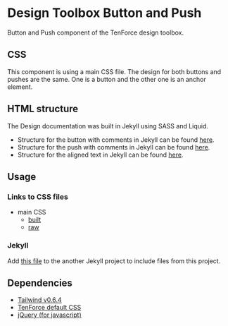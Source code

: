 # Design Toolbox Button and Push

Button and Push component of the TenForce design toolbox.

## CSS

This component is using a main CSS file. The design for both buttons and pushes are the same. One is a button and the other one is an anchor element.

## HTML structure

The Design documentation was built in Jekyll using SASS and Liquid.

- Structure for the button with comments in Jekyll can be found [here](https://github.com/tenforce/design-toolbox-button-push/blob/master/docs/_includes/components/toolbox-button.html).
- Structure for the push with comments in Jekyll can be found [here](https://github.com/tenforce/design-toolbox-button-push/blob/master/docs/_includes/components/toolbox-push.html).
- Structure for the aligned text in Jekyll can be found [here](https://github.com/tenforce/design-toolbox-button-push/blob/master/docs/_includes/components/toolbox-button-aligned-text.html).


## Usage
### Links to CSS files
- main CSS
  - [built](https://tenforce.github.io/design-toolbox-button-push/sass/toolbox-button.css)
  - [raw](https://github.com/tenforce/design-toolbox-button-push/blob/master/docs/sass/toolbox-button.scss)

### Jekyll
Add [this file](https://github.com/tenforce/design-toolbox-button-push/tree/master/docs/import/include-button-push.html) to the another Jekyll project to include files from this project.

## Dependencies
- [Tailwind v0.6.4](https://tailwindcss.com)
- [TenForce default CSS](https://github.com/tenforce/design-toolbox-default-css)
- [jQuery (for javascript)](https://jquery.com)
